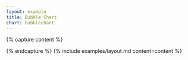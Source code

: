 ```yaml
---
layout: example
title: Bubble Chart
chart: bubblechart
---
```


{% capture content %}
<script>
var wsReader = new WSReader.WSReader().getReader();
Vizabi.Reader.extend("waffle", wsReader);

Vizabi._globals.ext_resources = {
  host: "https://waffle-server.gapminder.org",
  preloadPath: "/api/vizabi/",
  dataPath: "/api/ddf/",
  shapePath: "data/mc_precomputed_shapes.json"
};

Vizabi("BubbleChart", document.getElementById("placeholder"), {
   "state": {
     "entities": {
       "dim": "geo",
       "show": {
         "is--country": true
       }      
     },
     "entities_colorlegend": {
       "dim": "world_4region"
     },
     "entities_tags": {
       "dim": "tag"
     },
     "time": {
       "startOrigin": "1800",
       "endOrigin": "2015",
       "value": "2015",
       "dim": "time"
     },
     "marker": {
       "space": ["entities", "time"],
       "label": {
         "use": "property",
         "which": "name"
       },
       "axis_y": {
         "use": "indicator",
         "which": "life_expectancy_years",
         "zoomedMin": 19,
         "zoomedMax": 86,
         "domainMin": 0,
         "domainMax": 100
       },
       "axis_x": {
         "use": "indicator",
         "scaleType": "log",
         "domainMax": 150000,
         "domainMin": 300,
         "zoomedMax": 150000,
         "zoomedMin": 300,
         "which": "income_per_person_gdppercapita_ppp_inflation_adjusted"
       },
       "size": {
         "use": "indicator",
         "which": "population_total",
         "domainMin": 15,
         "domainMax": 1400000000,
         "scaleType": "linear",
         "allow": {
           "scales": ["linear"]
         }
       },
       "color": {
         "use": "property",
         "which": "world_4region",
         "scaleType": "ordinal",
         "syncModels": ["marker_colorlegend"]
       }
     },
     "marker_colorlegend":{
       "space": ["entities_colorlegend"],
       "opacityRegular": 0.8,
       "opacityHighlightDim": 0.3,
       "label": {
         "use": "property",
         "which": "name"
       },
       "hook_rank": {
         "use": "property",
         "which": "rank"
       },
       "hook_geoshape": {
         "use": "property",
         "which": "shape_lores_svg"
       }
     },
     "marker_tags": {
       "space": ["entities_tags"],
       "label": {
         "use": "property",
         "which": "name"
       },
       "hook_parent": {
         "use": "property",
         "which": "parent"
       }
     }
   },
   "ui": {
     "datawarning": {
       "doubtDomain": [1800, 1950, 2015],
       "doubtRange": [1.0, 0.3, 0.2]
     },
     "splash": true
   },
   "data": {
     "reader": "waffle",
     "path": "https://waffle-server-stage.gapminderdev.org/api/ddf"
   },
   "locale": {
     "filePath": "/preview/data/translation/"
   },
});
</script>
{% endcapture %}
{% include examples/layout.md content=content %}